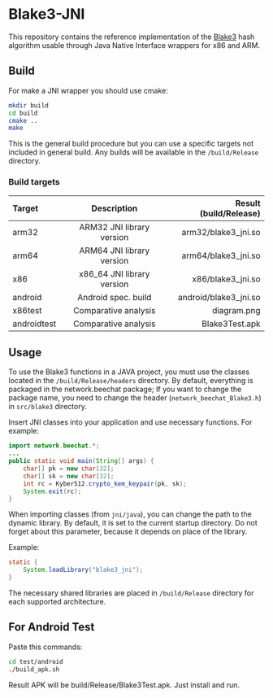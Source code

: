 # Blake3-JNI

This repository contains the reference implementation of the [Blake3](https://github.com/BLAKE3-team/BLAKE3) hash algorithm usable through Java Native Interface wrappers for x86 and ARM.

## Build

For make a JNI wrapper you should use cmake:
```sh
mkdir build
cd build
cmake ..
make
```
This is the general build procedure but you can use a specific targets not included in
general build. Any builds will be available in the `/build/Release` directory.


### Build targets

| Target      | Description                | Result (build/Release) |
|:------------|:--------------------------:| ----------------------:|
| arm32       | ARM32 JNI library version  | arm32/blake3_jni.so    |
| arm64       | ARM64 JNI library version  | arm64/blake3_jni.so    |
| x86         | x86_64 JNI library version | x86/blake3_jni.so      |
| android     | Android spec. build        | android/blake3_jni.so  |
| x86test     | Comparative analysis       | diagram.png            |
| androidtest | Comparative analysis       | Blake3Test.apk         |



## Usage

To use the Blake3 functions in a JAVA project, you must use the classes located in the
`/build/Release/headers` directory.
By default, everything is packaged in the network.beechat package; If you want to change
the package name, you need to change the header (`network_beechat_Blake3.h`) in `src/blake3` directory.

Insert JNI classes into your application and use necessary functions. For example:

```java
import network.beechat.*;
...
public static void main(String[] args) {
    char[] pk = new char[32];
    char[] sk = new char[32];
    int rc = Kyber512.crypto_kem_keypair(pk, sk);
    System.exit(rc);
}
```
When importing classes (from `jni/java`), you can change the path to the dynamic library. By default, it is set to the current startup directory. Do not forget about this parameter, because it depends on place of the library.

Example:
```java
static {
    System.loadLibrary("blake3_jni");
}
```

The necessary shared libraries are placed in `/build/Release` directory for each supported architecture.


## For Android Test

Paste this commands:

```bash
cd test/android
./build_apk.sh
```

Result APK will be build/Release/Blake3Test.apk.
Just install and run.

